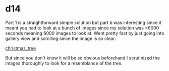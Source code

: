 # d14

Part 1 is a straightforward simple solution but part b was interesting since it meant you had to look at a bunch of images since my solution was >6000 seconds meaning 6000 images to look at. Went pretty fast by just going into gallery view and scrolling since the image is so clear:

[christmas_tree](christmas_tree.png)

But since you don't know it will be so obvious beforehand I scrutinized the images thoroughly to look for a resemblance of the tree.